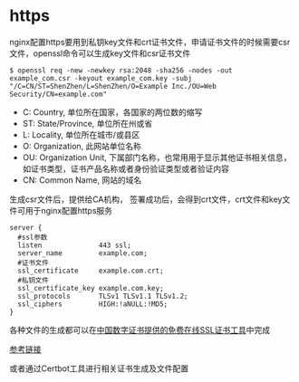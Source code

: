 # https

nginx配置https要用到私钥key文件和crt证书文件，申请证书文件的时候需要csr文件，openssl命令可以生成key文件和csr证书文件

```shell
$ openssl req -new -newkey rsa:2048 -sha256 -nodes -out example_com.csr -keyout example_com.key -subj "/C=CN/ST=ShenZhen/L=ShenZhen/O=Example Inc./OU=Web Security/CN=example.com"
```

- C: Country, 单位所在国家，各国家的两位数的缩写
- ST: State/Province, 单位所在州或省
- L: Locality, 单位所在城市/或县区
- O: Organization, 此网站单位名称
- OU: Organization Unit, 下属部门名称，也常用用于显示其他证书相关信息，如证书类型，证书产品名称或者身份验证类型或者验证内容
- CN: Common Name, 网站的域名


生成csr文件后，提供给CA机构， 签署成功后，会得到crt文件，crt文件和key文件可用于nginx配置https服务

```nginx
server {
  #ssl参数
  listen              443 ssl;
  server_name         example.com;
  #证书文件
  ssl_certificate     example.com.crt;
  #私钥文件
  ssl_certificate_key example.com.key;
  ssl_protocols       TLSv1 TLSv1.1 TLSv1.2;
  ssl_ciphers         HIGH:!aNULL:!MD5;
}
```


各种文件的生成都可以在[中国数字证书提供的免费在线SSL证书工具](https://www.chinassl.net/ssltools/)中完成

[参考链接](https://aotu.io/notes/2016/08/16/nginx-https/index.html)


或者通过Certbot工具进行相关证书生成及文件配置

